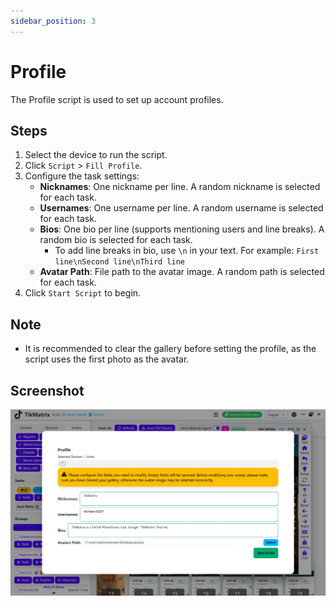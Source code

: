 ```yaml
---
sidebar_position: 3
---
```


# Profile

The Profile script is used to set up account profiles.

## Steps

1. Select the device to run the script.
2. Click `Script` > `Fill Profile`.
3. Configure the task settings:
    - **Nicknames**: One nickname per line. A random nickname is selected for each task.
    - **Usernames**: One username per line. A random username is selected for each task.
    - **Bios**: One bio per line (supports mentioning users and line breaks). A random bio is selected for each task.
      - To add line breaks in bio, use `\n` in your text. For example: `First line\nSecond line\nThird line`
    - **Avatar Path**: File path to the avatar image. A random path is selected for each task.
4. Click `Start Script` to begin.

## Note

- It is recommended to clear the gallery before setting the profile, as the script uses the first photo as the avatar.

## Screenshot

![Profile](../img/profile.webp)
